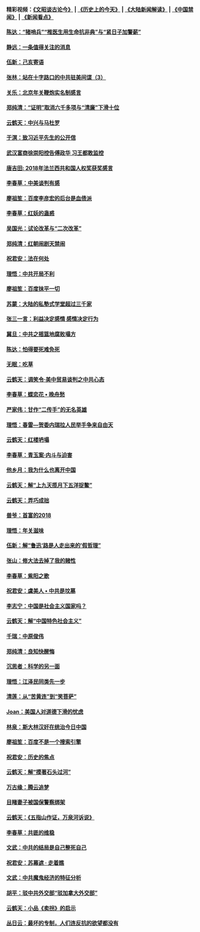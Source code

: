 #### 精彩视频：[《文昭谈古论今》](http://45.32.25.56/wenzhao) | [《历史上的今天》](http://45.32.25.56/today-in-history) | [《大陆新闻解读》](http://45.32.25.56/ntdtv-comedy) | [《中国禁闻》](http://45.32.25.56/ntdtv-news) | [《新闻看点》](http://45.32.25.56/news-insight) 

 #### [陈达：“猪哨兵”“推医生用生命抗非典”与“紧日子加警薪”](../pages/nsc993/n11027746.md?t=02071831) 

#### [静远：一条值得关注的消息](../pages/nsc993/n11024470.md?t=02071831) 

#### [伍新：己亥寄语](../pages/nsc993/n11024543.md?t=02071831) 

#### [张林：站在十字路口的中共驻美间谍（3）](../pages/nsc993/n11023043.md?t=02071831) 

#### [关乐：北京年关鞭炮实名制感言](../pages/nsc993/n11022630.md?t=02071831) 

#### [郑纯清：“证明”取消六千多项与“清廉”下滑十位](../pages/nsc993/n11022638.md?t=02071831) 

#### [云鹤天：中兴与马杜罗](../pages/nsc993/n11022620.md?t=02071831) 

#### [于溟：致习近平先生的公开信](../pages/nsc993/n11022593.md?t=02071831) 

#### [武汉富商徐崇阳控告傅政华 习王都敢监控](../pages/nsc993/n11022212.md?t=02071831) 

#### [唐吉田: 2018年法兰西共和国人权奖获奖感言](../pages/nsc993/n11021537.md?t=02071831) 

#### [李春草：中美谈判有感](../pages/nsc993/n11019776.md?t=02071831) 

#### [廖祖笙：百度李彦宏的后台是血债派](../pages/nsc993/n11019767.md?t=02071831) 

#### [李春草：红妖的蛊惑](../pages/nsc993/n11017095.md?t=02071831) 

#### [吴国光：试论改革与“二次改革”](../pages/nsc993/n11017055.md?t=02071831) 

#### [郑纯清：红朝闹剧天禁闹](../pages/nsc993/n11017030.md?t=02071831) 

#### [祝君安：法在何处](../pages/nsc993/n11017021.md?t=02071831) 

#### [理悟：中共开局不利](../pages/nsc993/n11016938.md?t=02071831) 

#### [廖祖笙：百度抹平一切](../pages/nsc993/n11014925.md?t=02071831) 

#### [苏蒙：大陆的私塾式学堂超过三千家](../pages/nsc993/n11014334.md?t=02071831) 

#### [张三一言：利益决定感情 感情决定行为](../pages/nsc993/n11012463.md?t=02071831) 

#### [冀旦：中共之摇篮地腐败塌方](../pages/nsc993/n11009533.md?t=02071831) 

#### [陈达：怕得要死难免死](../pages/nsc993/n11009520.md?t=02071831) 

#### [无眠：吃草](../pages/nsc993/n11007940.md?t=02071831) 

#### [云鹤天：调笑令‧美中贸易谈判之中共心态](../pages/nsc993/n11007670.md?t=02071831) 

#### [李春草：蝶恋花  •  晚舟愁](../pages/nsc993/n11006605.md?t=02071831) 

#### [严家伟：甘作“二传手”的无名英雄](../pages/nsc993/n11005340.md?t=02071831) 

#### [理悟：春雷—贺委内瑞拉人民举手争来自由天](../pages/nsc993/n11005334.md?t=02071831) 

#### [云鹤天：红楼坍塌](../pages/nsc993/n11005318.md?t=02071831) 

#### [李春草：青玉案·内斗与迫害](../pages/nsc993/n11005306.md?t=02071831) 

#### [他乡月：我为什么也离开中国](../pages/nsc993/n11003553.md?t=02071831) 

#### [云鹤天：解“上九天揽月下五洋捉鳖”](../pages/nsc993/n11000750.md?t=02071831) 

#### [云鹤天：弄巧成拙](../pages/nsc993/n11000722.md?t=02071831) 

#### [兽爷：首富的2018](../pages/nsc993/n11000693.md?t=02071831) 

#### [理悟：年关滋味](../pages/nsc993/n10998847.md?t=02071831) 

#### [伍新：解“鲁迅‘路是人走出来的’假哲理”](../pages/nsc993/n10998777.md?t=02071831) 

#### [张山：修大法去掉了我的赌性](../pages/nsc993/n10997702.md?t=02071831) 

#### [李春草：紫阳之歌](../pages/nsc993/n10997679.md?t=02071831) 

#### [祝君安：虞美人 • 中共是坟墓](../pages/nsc993/n10996090.md?t=02071831) 

#### [李志宁：中国是社会主义国家吗？](../pages/nsc993/n10996097.md?t=02071831) 

#### [云鹤天：解“中国特色社会主义”](../pages/nsc993/n10996043.md?t=02071831) 

#### [千瑞：中原俊伟](../pages/nsc993/n10995401.md?t=02071831) 

#### [郑纯清：良知快醒悔](../pages/nsc993/n10995385.md?t=02071831) 

#### [沉思者：科学的另一面](../pages/nsc993/n10996074.md?t=02071831) 

#### [理悟：江泽民同类先一步](../pages/nsc993/n10995378.md?t=02071831) 

#### [清莲：从“苦黄连”到“笑菩萨”](../pages/nsc993/n10995466.md?t=02071831) 

#### [Joan：美国人对道德下滑的忧虑](../pages/nsc993/n10995424.md?t=02071831) 

#### [林泉：斯大林汉奸在统治今日中国](../pages/nsc993/n10995210.md?t=02071831) 

#### [廖祖笙：百度不是一个搜索引擎](../pages/nsc993/n10994961.md?t=02071831) 

#### [祝君安：历史的焦点](../pages/nsc993/n10994925.md?t=02071831) 

#### [云鹤天：解“摸著石头过河”](../pages/nsc993/n10993325.md?t=02071831) 

#### [万古缘：腾云追梦](../pages/nsc993/n10993120.md?t=02071831) 

#### [目睹妻子被国保警察绑架](../pages/nsc993/n10991525.md?t=02071831) 

#### [云鹤天：《五指山作证，万泉河诉说》](../pages/nsc993/n10991603.md?t=02071831) 

#### [李春草：共匪的维稳](../pages/nsc993/n10991348.md?t=02071831) 

#### [文武：中共的结局是自己整死自己](../pages/nsc993/n10989899.md?t=02071831) 

#### [祝君安：苏幕遮 · 走着瞧](../pages/nsc993/n10988901.md?t=02071831) 

#### [文武：中共魔鬼经济的特征分析](../pages/nsc993/n10987387.md?t=02071831) 

#### [胡平：驳中共外交部“驳加拿大外交部”](../pages/nsc993/n10987378.md?t=02071831) 

#### [云鹤天：小品《卖拐》的启示](../pages/nsc993/n10984392.md?t=02071831) 

#### [丛日云：最坏的专制，人们连反抗的欲望都没有](../pages/nsc993/n10984377.md?t=02071831) 

